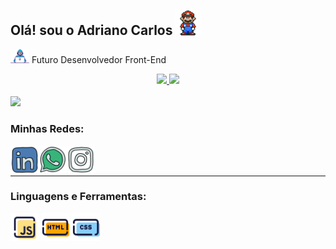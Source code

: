 <!-- Título e cumprimento -->
<h2>Olá! sou o Adriano Carlos <img src="assets/Mario_Hello_Big.gif" width="40"></h2>

<!-- Status atual -->
<p><img src="assets/Developer.gif" width="30px"> Futuro Desenvolvedor Front-End</p>

<!-- Estatísticas do GitHub -->
<div align="center">
  <a href="https://github.com/Adrianocode19">
    <img height="145em" src="https://github-readme-stats.vercel.app/api?username=Adrianocode19&show_icons=true&theme=dark&include_all_commits=true&count_private=true"/>
    <img height="145em" src="https://github-readme-stats.vercel.app/api/top-langs/?username=Adrianocode19&layout=compact&langs_count=16&theme=dark"/>
  </a>
</div>
<br>

<!-- GIF da cidade -->
<img src="assets/gifcidade.gif" width="980">

<!-- Redes Sociais -->
<div>
  <h3>Minhas Redes:</h3>
  <a href="https://www.linkedin.com/in/adriano-carlos-texeira-ba4a40262/">
    <img align="left" alt="Linkdein" height="45" width="45" src="assets/Linkedin.svg" />
  </a>
  <a href="https://api.whatsapp.com/send?phone=5567992539374">
    <img align="left" alt="WhatsApp" height="45" width="45" src="assets/Whatsapp.svg" />
  </a>
  <a href="https://www.instagram.com/adriano_t3/">
    <img align="left" alt="Instagram" height="45" width="45" src="assets/Instagram.svg" />
  </a>
  <br>
  <br>
  <hr>
</div>

<!-- Linguagens e ferramentas -->
<div>
  <h3>Linguagens e Ferramentas:</h3>
  <div style="display: inline_block">
    <img align="center" alt="JavaScript" height="45" width="45" src="assets/JavaScript.png">
    <img align="center" alt="HTML5" height="45" width="45" src="assets/html.png">
    <img align="center" alt="CSS3" height="45" width="45" src="assets/Css.png">
  </div>
</div>
